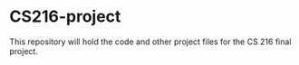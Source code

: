 # CS216-project
This repository will hold the code and other project files for the CS 216 final project.
